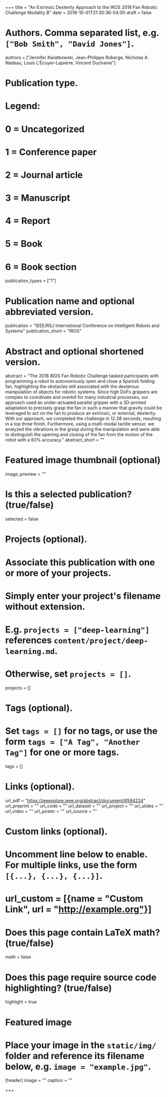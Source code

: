 +++
title = "An Extrinsic Dexterity Approach to the IROS 2018 Fan Robotic Challenge Modality B"
date = 2018-10-01T21:30:36-04:00
draft = false

# Authors. Comma separated list, e.g. `["Bob Smith", "David Jones"]`.
authors = ["Jennifer Kwiatkowski, Jean-Philippe Roberge, Nicholas A. Nadeau, Louis L'Écuyer-Lapierre, Vincent Duchaine"]

# Publication type.
# Legend:
# 0 = Uncategorized
# 1 = Conference paper
# 2 = Journal article
# 3 = Manuscript
# 4 = Report
# 5 = Book
# 6 = Book section
publication_types = ["1"]

# Publication name and optional abbreviated version.
publication = "IEEE/RSJ International Conference on Intelligent Robots and Systems"
publication_short = "IROS"

# Abstract and optional shortened version.
abstract = "The 2018 IROS Fan Robotic Challenge tasked participants with programming a robot to autonomously open and close a Spanish folding fan, highlighting the obstacles still associated with the dexterous manipulation of objects for robotic systems. Since high DoFs grippers are complex to coordinate and overkill for many industrial processes, our approach used an under-actuated parallel gripper with a 3D-printed adaptation to precisely grasp the fan in such a manner that gravity could be leveraged to act on the fan to produce an extrinsic, or external, dexterity. With our approach, we completed the challenge in 12.38 seconds, resulting in a top three finish. Furthermore, using a multi-modal tactile sensor, we analyzed the vibrations in the grasp during the manipulation and were able to distinguish the opening and closing of the fan from the motion of the robot with a 83% accuracy."
abstract_short = ""

# Featured image thumbnail (optional)
image_preview = ""

# Is this a selected publication? (true/false)
selected = false

# Projects (optional).
#   Associate this publication with one or more of your projects.
#   Simply enter your project's filename without extension.
#   E.g. `projects = ["deep-learning"]` references `content/project/deep-learning.md`.
#   Otherwise, set `projects = []`.
projects = []

# Tags (optional).
#   Set `tags = []` for no tags, or use the form `tags = ["A Tag", "Another Tag"]` for one or more tags.
tags = []

# Links (optional).
url_pdf = "https://ieeexplore.ieee.org/abstract/document/8594224"
url_preprint = ""
url_code = ""
url_dataset = ""
url_project = ""
url_slides = ""
url_video = ""
url_poster = ""
url_source = ""

# Custom links (optional).
#   Uncomment line below to enable. For multiple links, use the form `[{...}, {...}, {...}]`.
# url_custom = [{name = "Custom Link", url = "http://example.org"}]

# Does this page contain LaTeX math? (true/false)
math = false

# Does this page require source code highlighting? (true/false)
highlight = true

# Featured image
# Place your image in the `static/img/` folder and reference its filename below, e.g. `image = "example.jpg"`.
[header]
image = ""
caption = ""

+++
